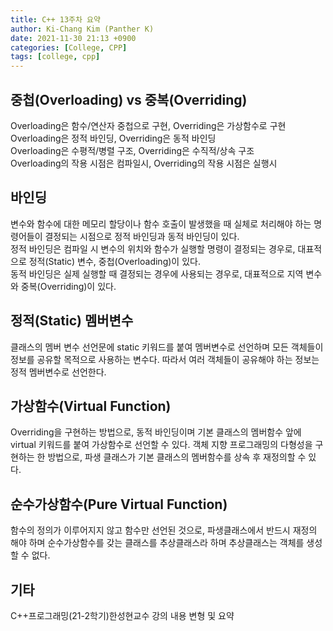 ```yaml
---
title: C++ 13주차 요약
author: Ki-Chang Kim (Panther K)
date: 2021-11-30 21:13 +0900
categories: [College, CPP]
tags: [college, cpp]
---
```


## 중첩(Overloading) vs 중복(Overriding)

Overloading은 함수/연산자 중첩으로 구현, Overriding은 가상함수로 구현   
Overloading은 정적 바인딩, Overriding은 동적 바인딩   
Overloading은 수평적/병렬 구조, Overriding은 수직적/상속 구조   
Overloading의 작용 시점은 컴파일시, Overriding의 작용 시점은 실행시

## 바인딩

변수와 함수에 대한 메모리 할당이나 함수 호출이 발생했을 때 실체로 처리해야 하는 명령어들이 결정되는 시점으로 정적 바인딩과 동적 바인딩이 있다.   
정적 바인딩은 컴파일 시 변수의 위치와 함수가 실행할 명령이 결정되는 경우로, 대표적으로 정적(Static) 변수, 중첩(Overloading)이 있다.   
동적 바인딩은 실제 실행할 때 결정되는 경우에 사용되는 경우로, 대표적으로 지역 변수와 중복(Overriding)이 있다.

## 정적(Static) 멤버변수

클래스의 멤버 변수 선언문에 static 키워드를 붙여 멤버변수로 선언하며 모든 객체들이 정보를 공유할 목적으로 사용하는 변수다. 따라서 여러 객체들이 공유해야 하는 정보는 정적 멤버변수로 선언한다.

## 가상함수(Virtual Function)

Overriding을 구현하는 방법으로, 동적 바인딩이며 기본 클래스의 멤버함수 앞에 virtual 키워드를 붙여 가상함수로 선언할 수 있다. 객체 지향 프로그래밍의 다형성을 구현하는 한 방법으로, 파생 클래스가 기본 클래스의 멤버함수를 상속 후 재정의할 수 있다.

## 순수가상함수(Pure Virtual Function)

함수의 정의가 이루어지지 않고 함수만 선언된 것으로, 파생클래스에서 반드시 재정의 해야 하며 순수가상함수를 갖는 클래스를 추상클래스라 하며 추상클래스는 객체를 생성할 수 없다.

## 기타

C++프로그래밍(21-2학기)한성현교수 강의 내용 변형 및 요약